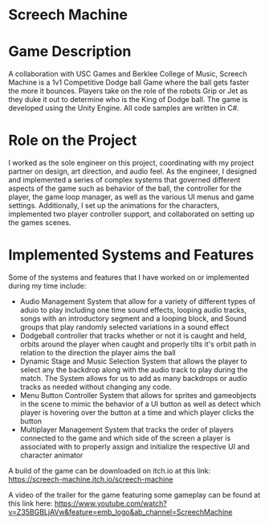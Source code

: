 # Screech Machine

# Game Description
A collaboration with USC Games and Berklee College of Music, Screech Machine is a 1v1 Competitive Dodge ball Game where the ball gets faster the more it bounces. Players take on the role of the robots Grip or Jet as they duke it out to determine who is the King of Dodge ball. The game is developed using the Unity Engine. All code samples are written in C#.

# Role on the Project
I worked as the sole engineer on this project, coordinating with my project partner on design, art direction, and audio feel. As the engineer, I designed and implemented a series of complex systems that governed different aspects of the game such as behavior of the ball, the controller for the player, the game loop manager, as well as the various UI menus and game settings. Additionally, I set up the animations for the characters, implemented two player controller support, and collaborated on setting up the games scenes. 

# Implemented Systems and Features 
Some of the systems and features that I have worked on or implemented during my time include:
 * Audio Management System that allow for a variety of different types of aduio to play including one time sound effects, looping audio tracks, songs with an introductory segment and a looping block, and Sound groups that play randomly selected variations in a sound effect
 * Dodgeball controller that tracks whether or not it is caught and held, orbits around the player when caught and properly tilts it's orbit path in relation to the direction the player aims the ball
 * Dynamic Stage and Music Selection System that allows the player to select any the backdrop along with the audio track to play during the match. The System allows for us to add as many backdrops or audio tracks as needed without changing any code.
 * Menu Button Controller System that allows for sprites and gameobjects in the scene to mimic the behavior of a UI button as well as detect which player is hovering over the button at a time and which player clicks the button
 * Multiplayer Management System that tracks the order of players connected to the game and which side of the screen a player is associated with to properly assign and initialize the respective UI and character animator
 
A build of the game can be downloaded on itch.io at this link: https://screech-machine.itch.io/screech-machine

A video of the trailer for the game featuring some gameplay can be found at this link here: https://www.youtube.com/watch?v=Z35BGBLjAVw&feature=emb_logo&ab_channel=ScreechMachine 
 
 
